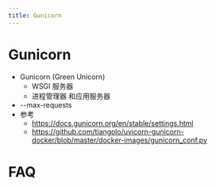 ```yaml
---
title: Gunicorn
---
```


# Gunicorn

- Gunicorn (Green Unicorn)
  - WSGI 服务器
  - 进程管理器 和应用服务器
- --max-requests
- 参考
  - https://docs.gunicorn.org/en/stable/settings.html
  - https://github.com/tiangolo/uvicorn-gunicorn-docker/blob/master/docker-images/gunicorn_conf.py

# FAQ
